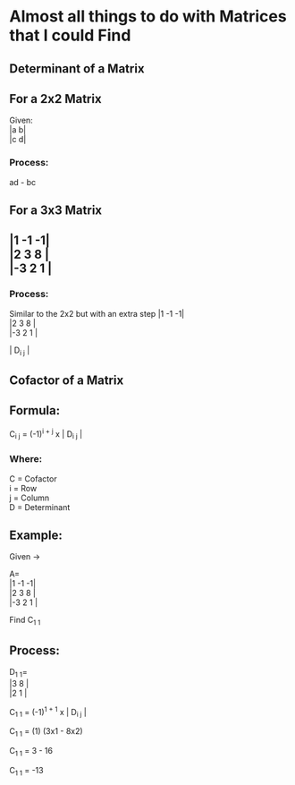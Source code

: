 <H1>Almost all things to do with Matrices that I could Find</H1>

## Determinant of a Matrix

<H2>For a 2x2 Matrix</H2>
Given:<br>
|a b|<br>
|c d|

<H3>Process:</H3>

ad - bc

<H2>For a 3x3 Matrix<H2>
|1 -1 -1|<br>
|2 3 8 |<br>
|-3 2 1 |

<H3>Process:</H3>

Similar to the 2x2 but with an extra step
|1 -1 -1|<br>
|2 3 8 |<br>
|-3 2 1 |

| D<sub>i j</sub> |

## Cofactor of a Matrix

<H2>Formula:</H2>
C<sub>i j</sub> = (-1)<sup>i + j</sup> x | D<sub>i j</sub> |

<H3>Where:</H3>
C = Cofactor<br>
i = Row<br>
j = Column<br>
D = Determinant

<H2>Example:</H2>
Given ->

A=<br>
|1 -1 -1|<br>
|2 3 8 |<br>
|-3 2 1 |

Find C<sub>1 1</sub>

<H2>Process:</H2>

D<sub>1 1</sub>=<br>
|3 8 |<br>
|2 1 |

C<sub>1 1</sub> = (-1)<sup>1 + 1</sup> x | D<sub>i j</sub> |

C<sub>1 1</sub> = (1) (3x1 - 8x2)

C<sub>1 1</sub> = 3 - 16

C<sub>1 1</sub> = -13
